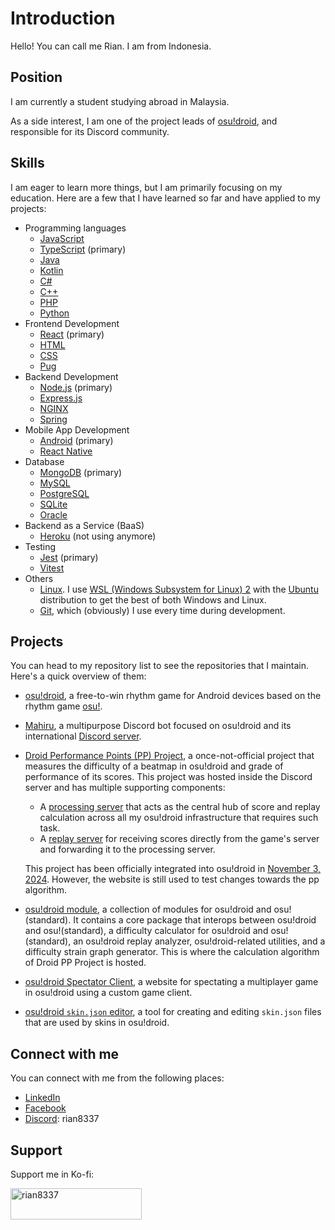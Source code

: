 # Introduction

Hello! You can call me Rian. I am from Indonesia.

## Position

I am currently a student studying abroad in Malaysia.

As a side interest, I am one of the project leads of [osu!droid](https://github.com/osudroid), and responsible for its Discord community.

## Skills

I am eager to learn more things, but I am primarily focusing on my education. Here are a few that I have learned so far and have applied to my projects:

-   Programming languages
    -   [JavaScript](https://developer.mozilla.org/en-US/docs/Web/JavaScript)
    -   [TypeScript](https://www.typescriptlang.org/) (primary)
    -   [Java](https://www.java.com)
    -   [Kotlin](https://kotlinlang.org/)
    -   [C#](https://learn.microsoft.com/en-us/dotnet/csharp/tour-of-csharp/)
    -   [C++](https://www.w3schools.com/cpp/)
    -   [PHP](https://www.php.net)
    -   [Python](https://www.python.org/)
-   Frontend Development
    -   [React](https://react.dev/) (primary)
    -   [HTML](https://developer.mozilla.org/en-US/docs/Web/HTML)
    -   [CSS](https://developer.mozilla.org/en-US/docs/Web/CSS)
    -   [Pug](https://pugjs.org)
-   Backend Development
    -   [Node.js](https://nodejs.org/) (primary)
    -   [Express.js](https://expressjs.com/)
    -   [NGINX](https://www.nginx.com/)
    -   [Spring](https://spring.io/)
-   Mobile App Development
    -   [Android](https://developer.android.com) (primary)
    -   [React Native](https://reactnative.dev/)
-   Database
    -   [MongoDB](https://www.mongodb.com/) (primary)
    -   [MySQL](https://www.mysql.com/)
    -   [PostgreSQL](https://www.postgresql.org/)
    -   [SQLite](https://www.sqlite.org/)
    -   [Oracle](https://www.oracle.com/database/)
-   Backend as a Service (BaaS)
    -   [Heroku](https://www.heroku.com/) (not using anymore)
-   Testing
    -   [Jest](https://jestjs.io/) (primary)
    -   [Vitest](https://vitest.dev/)
-   Others
    -   [Linux](https://www.linux.org/). I use [WSL (Windows Subsystem for Linux) 2](https://learn.microsoft.com/en-us/windows/wsl) with the [Ubuntu](https://ubuntu.com/wsl) distribution to get the best of both Windows and Linux.
    -   [Git](https://git-scm.com/), which (obviously) I use every time during development.

## Projects

You can head to my repository list to see the repositories that I maintain. Here's a quick overview of them:

-   [osu!droid](https://github.com/osudroid/osu-droid), a free-to-win rhythm game for Android devices based on the rhythm game [osu!](https://osu.ppy.sh).
-   [Mahiru](https://github.com/Rian8337/Mahiru), a multipurpose Discord bot focused on osu!droid and its international [Discord server](https://discord.gg/nyD92cE).
-   [Droid Performance Points (PP) Project](https://github.com/Rian8337/droidppboard), a once-not-official project that measures the difficulty of a beatmap in osu!droid and grade of performance of its scores. This project was hosted inside the Discord server and has multiple supporting components:

    -   A [processing server](https://github.com/Rian8337/dpp-processor-backend) that acts as the central hub of score and replay calculation across all my osu!droid infrastructure that requires such task.
    -   A [replay server](https://github.com/Rian8337/dpp-replay-backend) for receiving scores directly from the game's server and forwarding it to the processing server.

    This project has been officially integrated into osu!droid in [November 3, 2024](https://github.com/osudroid/osu-droid/releases/tag/v1.8-241102-release). However, the website is still used to test changes towards the pp algorithm.

-   [osu!droid module](https://github.com/Rian8337/osu-droid-module), a collection of modules for osu!droid and osu!(standard). It contains a core package that interops between osu!droid and osu!(standard), a difficulty calculator for osu!droid and osu!(standard), an osu!droid replay analyzer, osu!droid-related utilities, and a difficulty strain graph generator. This is where the calculation algorithm of Droid PP Project is hosted.
-   [osu!droid Spectator Client](https://github.com/Rian8337/osu-droid-spectator), a website for spectating a multiplayer game in osu!droid using a custom game client.
-   [osu!droid `skin.json` editor](https://github.com/Rian8337/skin-json-editor), a tool for creating and editing `skin.json` files that are used by skins in osu!droid.

## Connect with me

You can connect with me from the following places:

-   [LinkedIn](https://www.linkedin.com/in/reza-mouna-hendrian/)
-   [Facebook](https://www.facebook.com/reza.hendrian)
-   [Discord](https://discord.com): rian8337

## Support

Support me in Ko-fi:

<p><a href="https://ko-fi.com/rian8337"> <img align="left" src="https://cdn.ko-fi.com/cdn/kofi3.png?v=3" height="50" width="210" alt="rian8337" /></a></p>
